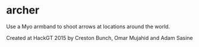 # archer
Use a Myo armband to shoot arrows at locations around the world.

Created at HackGT 2015 by Creston Bunch, Omar Mujahid and Adam Sasine
